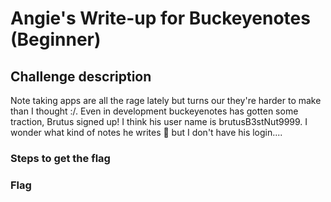 <h1> Angie's Write-up for Buckeyenotes (Beginner) </h1>

<h2>Challenge description</h2>
<p>Note taking apps are all the rage lately but turns our they're harder to make than I thought :/. Even in development buckeyenotes has gotten some traction, Brutus signed up! I think his user name is brutusB3stNut9999. I wonder what kind of notes he writes 🤔 but I don't have his login....
  <a href=https://buckeyenotes.chall.pwnoh.io></a> </p>

<h3>Steps to get the flag</h3>

<h3>Flag</h3>
